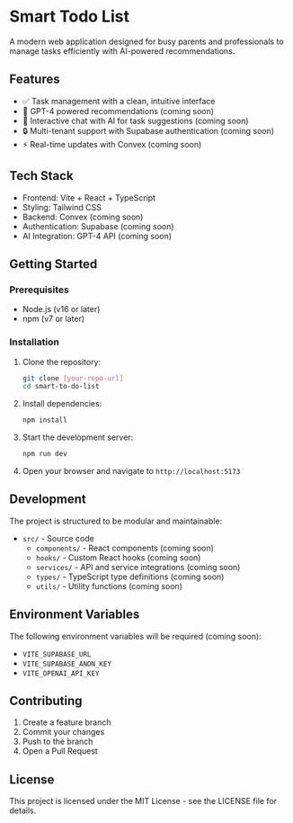 # Smart Todo List

A modern web application designed for busy parents and professionals to manage tasks efficiently with AI-powered recommendations.

## Features

- ✅ Task management with a clean, intuitive interface
- 🤖 GPT-4 powered recommendations (coming soon)
- 💬 Interactive chat with AI for task suggestions (coming soon)
- 🔒 Multi-tenant support with Supabase authentication (coming soon)
- ⚡ Real-time updates with Convex (coming soon)

## Tech Stack

- Frontend: Vite + React + TypeScript
- Styling: Tailwind CSS
- Backend: Convex (coming soon)
- Authentication: Supabase (coming soon)
- AI Integration: GPT-4 API (coming soon)

## Getting Started

### Prerequisites

- Node.js (v16 or later)
- npm (v7 or later)

### Installation

1. Clone the repository:
   ```bash
   git clone [your-repo-url]
   cd smart-to-do-list
   ```

2. Install dependencies:
   ```bash
   npm install
   ```

3. Start the development server:
   ```bash
   npm run dev
   ```

4. Open your browser and navigate to `http://localhost:5173`

## Development

The project is structured to be modular and maintainable:

- `src/` - Source code
  - `components/` - React components (coming soon)
  - `hooks/` - Custom React hooks (coming soon)
  - `services/` - API and service integrations (coming soon)
  - `types/` - TypeScript type definitions (coming soon)
  - `utils/` - Utility functions (coming soon)

## Environment Variables

The following environment variables will be required (coming soon):
- `VITE_SUPABASE_URL`
- `VITE_SUPABASE_ANON_KEY`
- `VITE_OPENAI_API_KEY`

## Contributing

1. Create a feature branch
2. Commit your changes
3. Push to the branch
4. Open a Pull Request

## License

This project is licensed under the MIT License - see the LICENSE file for details.
